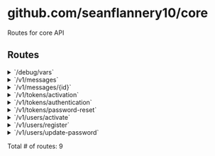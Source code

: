 # github.com/seanflannery10/core

Routes for core API

## Routes

<details>
<summary>`/debug/vars`</summary>

- [Metrics]()
- [RecoverPanic]()
- [SetQueriesCtx.func1]()
- [SetMailerCtx.func1]()
- [Authenticate]()
- **/debug/vars**
	- _GET_
		- [ttp.Handler.ServeHTTP-fm]()

</details>
<details>
<summary>`/v1/messages`</summary>

- [Metrics]()
- [RecoverPanic]()
- [SetQueriesCtx.func1]()
- [SetMailerCtx.func1]()
- [Authenticate]()
- **/v1/messages**
	- [RequireAuthenticatedUser]()
	- **/**
		- _GET_
			- [GetMessagesUserHandler]()
		- _POST_
			- [CreateMessageHandler]()

</details>
<details>
<summary>`/v1/messages/{id}`</summary>

- [Metrics]()
- [RecoverPanic]()
- [SetQueriesCtx.func1]()
- [SetMailerCtx.func1]()
- [Authenticate]()
- **/v1/messages**
	- [RequireAuthenticatedUser]()
	- **/{id}**
		- **/**
			- _GET_
				- [GetMessageHandler]()
			- _PATCH_
				- [UpdateMessageHandler]()
			- _DELETE_
				- [DeleteMessageHandler]()

</details>
<details>
<summary>`/v1/tokens/activation`</summary>

- [Metrics]()
- [RecoverPanic]()
- [SetQueriesCtx.func1]()
- [SetMailerCtx.func1]()
- [Authenticate]()
- **/v1/tokens**
	- **/activation**
		- _PUT_
			- [CreateTokenActivationHandler]()

</details>
<details>
<summary>`/v1/tokens/authentication`</summary>

- [Metrics]()
- [RecoverPanic]()
- [SetQueriesCtx.func1]()
- [SetMailerCtx.func1]()
- [Authenticate]()
- **/v1/tokens**
	- **/authentication**
		- _POST_
			- [CreateTokenAuthHandler]()

</details>
<details>
<summary>`/v1/tokens/password-reset`</summary>

- [Metrics]()
- [RecoverPanic]()
- [SetQueriesCtx.func1]()
- [SetMailerCtx.func1]()
- [Authenticate]()
- **/v1/tokens**
	- **/password-reset**
		- _PUT_
			- [CreateTokenPasswordResetHandler]()

</details>
<details>
<summary>`/v1/users/activate`</summary>

- [Metrics]()
- [RecoverPanic]()
- [SetQueriesCtx.func1]()
- [SetMailerCtx.func1]()
- [Authenticate]()
- **/v1/users**
	- **/activate**
		- _PUT_
			- [ActivateUserHandler]()

</details>
<details>
<summary>`/v1/users/register`</summary>

- [Metrics]()
- [RecoverPanic]()
- [SetQueriesCtx.func1]()
- [SetMailerCtx.func1]()
- [Authenticate]()
- **/v1/users**
	- **/register**
		- _POST_
			- [CreateUserHandler]()

</details>
<details>
<summary>`/v1/users/update-password`</summary>

- [Metrics]()
- [RecoverPanic]()
- [SetQueriesCtx.func1]()
- [SetMailerCtx.func1]()
- [Authenticate]()
- **/v1/users**
	- **/update-password**
		- _PUT_
			- [UpdateUserPasswordHandler]()

</details>

Total # of routes: 9
